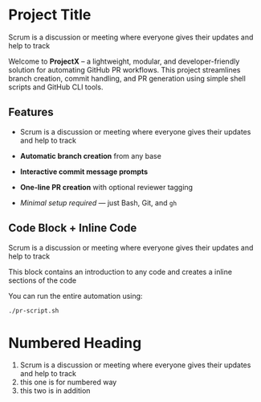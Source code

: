 # Project Title
Scrum is a discussion or meeting where everyone gives their updates and help to track

Welcome to **ProjectX** – a lightweight, modular, and developer-friendly solution for automating GitHub PR workflows. This project streamlines branch creation, commit handling, and PR generation using simple shell scripts and GitHub CLI tools.


## Features
- Scrum is a discussion or meeting where everyone gives their updates and help to track
  
- **Automatic branch creation** from any base
- **Interactive commit message prompts**
- **One-line PR creation** with optional reviewer tagging
- *Minimal setup required* — just Bash, Git, and `gh`




## Code Block + Inline Code
Scrum is a discussion or meeting where everyone gives their updates and help to track

This block contains an introduction to any code and creates a inline sections of the code

You can run the entire automation using:


```bash
./pr-script.sh
```
# Numbered Heading
1. Scrum is a discussion or meeting where everyone gives their updates and help to track
1. this one is for numbered way
2. this two is in addition
